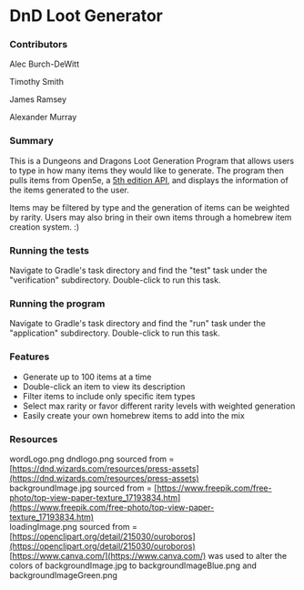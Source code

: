 # DnD Loot Generator

### Contributors

Alec Burch-DeWitt

Timothy Smith

James Ramsey

Alexander Murray

### Summary

This is a Dungeons and Dragons Loot Generation Program that allows users to type in how many items they would like to generate. The program then pulls items from Open5e, a [5th edition API](https://api.open5e.com/), and displays the information of the items generated to the user.

Items may be filtered by type and the generation of items can be weighted by rarity. Users may also bring in their own items through a homebrew item creation system. :)

### Running the tests

Navigate to Gradle's task directory and find the "test" task under the "verification" subdirectory. Double-click to run this task.

### Running the program

Navigate to Gradle's task directory and find the "run" task under the "application" subdirectory. Double-click to run this task.

### Features

- Generate up to 100 items at a time
- Double-click an item to view its description
- Filter items to include only specific item types
- Select max rarity or favor different rarity levels with weighted generation
- Easily create your own homebrew items to add into the mix

### Resources

wordLogo.png dndlogo.png sourced from = [https://dnd.wizards.com/resources/press-assets](https://dnd.wizards.com/resources/press-assets)  
backgroundImage.jpg sourced from = [https://www.freepik.com/free-photo/top-view-paper-texture_17193834.htm](https://www.freepik.com/free-photo/top-view-paper-texture_17193834.htm)  
loadingImage.png sourced from = [https://openclipart.org/detail/215030/ouroboros](https://openclipart.org/detail/215030/ouroboros)  
[https://www.canva.com/](https://www.canva.com/) was used to alter the colors of backgroundImage.jpg to backgroundImageBlue.png and backgroundImageGreen.png